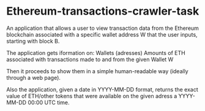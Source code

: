 # Ethereum-transactions-crawler-task
An application that allows a user to view transaction data from the Ethereum blockchain associated with a specific wallet address W that the user inputs, starting with block B. 

The application gets iformation on:
    Wallets (adresses)
    Amounts of ETH associated with transactions made to and from the given Wallet W 

Then it proceeds to show them in a simple human-readable way (ideally through a web page).

Also the application, given a date in YYYY-MM-DD format, returns the exact value of ETH/other tokens that were available on the given adress a YYYY-MM-DD 00:00 UTC time.